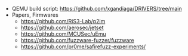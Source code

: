 - QEMU build script: https://github.com/xgandiaga/DRIVERS/tree/main
- Papers, Firmwares
  - https://github.com/RiS3-Lab/p2im
  - https://github.com/aerosec/jetset
  - https://github.com/MCUSec/uEmu
  - https://github.com/fuzzware-fuzzer/fuzzware
  - https://github.com/pr0me/safirefuzz-experiments/